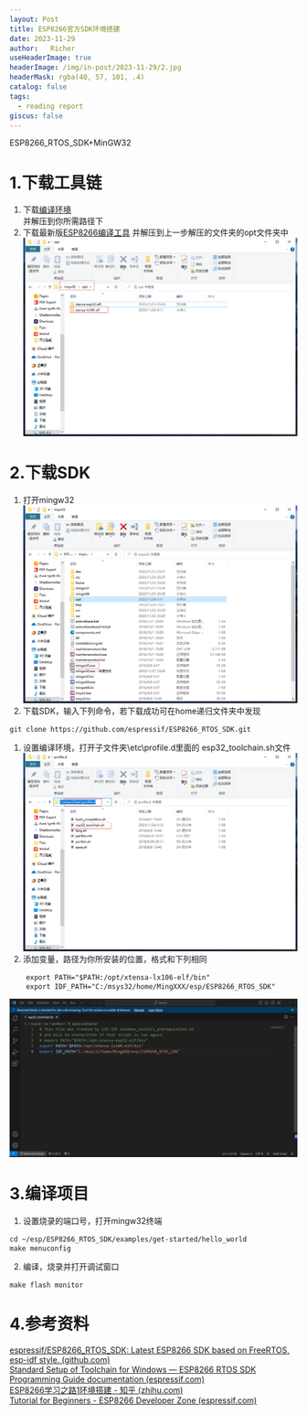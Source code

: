 ```yaml
---
layout: Post
title: ESP8266官方SDK环境搭建
date: 2023-11-29
author:   Richer 
useHeaderImage: true
headerImage: /img/in-post/2023-11-29/2.jpg
headerMask: rgba(40, 57, 101, .4)
catalog: false
tags: 
  - reading report
giscus: false  
---
```


ESP8266_RTOS_SDK+MinGW32
# 1.下载工具链  
1. 下载[编译环境](https://dl.espressif.com/dl/esp32_win32_msys2_environment_and_toolchain-20181001.zip)  
    并解压到你所需路径下
2. 下载最新版[ESP8266编译工具](https://dl.espressif.com/dl/xtensa-lx106-elf-gcc8_4_0-esp-2020r3-win32.zip)
   并解压到上一步解压的文件夹的opt文件夹中
![[解压到opt文件夹位置.png]](../.vuepress/public/img/in-post/2023-11-29/解压到opt文件夹位置.png)
# 2.下载SDK
1. 打开mingw32![[mingw32位置.png]](../.vuepress/public/img/in-post/2023-11-29/mingw32位置.png)
2. 下载SDK，输入下列命令，若下载成功可在home递归文件夹中发现
```shell
git clone https://github.com/espressif/ESP8266_RTOS_SDK.git 
```
1. 设置编译环境，打开子文件夹\etc\profile.d里面的 esp32_toolchain.sh文件![[esp32_toolchain文件位置.png]](../.vuepress/public/img/in-post/2023-11-29/esp32_toolchain文件位置.png)
2. 添加变量，路径为你所安装的位置，格式和下列相同
```shell
	export PATH="$PATH:/opt/xtensa-lx106-elf/bin"
	export IDF_PATH="C:/msys32/home/MingXXX/esp/ESP8266_RTOS_SDK"
```
![[添加变量.png]](../.vuepress/public/img/in-post/2023-11-29/添加变量.png)
# 3.编译项目
1. 设置烧录的端口号，打开mingw32终端
```shell
cd ~/esp/ESP8266_RTOS_SDK/examples/get-started/hello_world
make menuconfig
```
2. 编译，烧录并打开调试窗口
```shell
make flash monitor
```
# 4.参考资料
[espressif/ESP8266_RTOS_SDK: Latest ESP8266 SDK based on FreeRTOS, esp-idf style. (github.com)](https://github.com/espressif/ESP8266_RTOS_SDK)  
[Standard Setup of Toolchain for Windows — ESP8266 RTOS SDK Programming Guide documentation (espressif.com)](https://docs.espressif.com/projects/esp8266-rtos-sdk/en/latest/get-started/windows-setup.html)  
[ESP8266学习之路1环境搭建 - 知乎 (zhihu.com)](https://zhuanlan.zhihu.com/p/388980614)  
[Tutorial for Beginners - ESP8266 Developer Zone (espressif.com)](https://bbs.espressif.com/viewtopic.php?f=67&t=821)